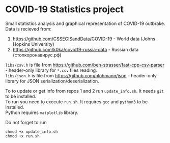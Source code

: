 # COVID-19 Statistics project

Small statistics analysis and graphical representation of COVID-19 outbrake. <br>
Data is recieved from: 
1. https://github.com/CSSEGISandData/COVID-19 - World data (Johns Hopkins University)
2. https://github.com/k0ka/covid19-russia-data - Russian data (стопкоронавирус.рф)

`libs/csv.h` is file from https://github.com/ben-strasser/fast-cpp-csv-parser - header-only library for `*.csv` files reading. <br>
`libs/json.h` is file from https://github.com/nlohmann/json - header-only library for JSON serialization/deserialization. <br>

To to update or get info from repos 1 and 2 run `update_info.sh`. It needs `git` to be installed. <br>
To run you need to execute `run.sh`. It requires `gcc` and `python3` to be installed. <br>
Python requires `matplotlib` library. <br>

Do not forget to run
```
chmod +x update_info.sh
chmod +x run.sh
```
